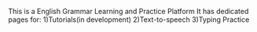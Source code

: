 This is a English Grammar Learning and Practice Platform
It has dedicated pages for:
1)Tutorials(in development)
2)Text-to-speech
3)Typing Practice
